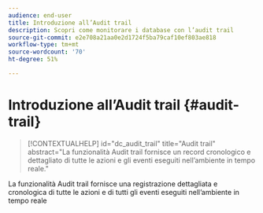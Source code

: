 ```yaml
---
audience: end-user
title: Introduzione all’Audit trail
description: Scopri come monitorare i database con l’audit trail
source-git-commit: e2e708a21aa0e2d1724f5ba79caf10ef803ae818
workflow-type: tm+mt
source-wordcount: '70'
ht-degree: 51%

---
```


# Introduzione all’Audit trail {#audit-trail}


>[!CONTEXTUALHELP]
>id="dc_audit_trail"
>title="Audit trail"
>abstract="La funzionalità Audit trail fornisce un record cronologico e dettagliato di tutte le azioni e gli eventi eseguiti nell’ambiente in tempo reale."

La funzionalità Audit trail fornisce una registrazione dettagliata e cronologica di tutte le azioni e di tutti gli eventi eseguiti nell’ambiente in tempo reale
